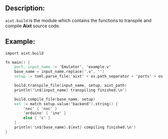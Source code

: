 ## Description:

`aixt.build` is the module which contains the functions to transpile and compile **Aixt** source code.

## Example:

```v cgen
import aixt.build

fn main() {
    port, input_name := 'Emulator', 'example.v'
    base_name = input_name.replace('.v', '')
    setup := toml.parse_file('aixt' + os.path_separator + 'ports' + os.path_separator + 'setup' + os.path_separator + 'Emulator.toml') or { return }

    build.transpile_file(input_name, setup, aixt_path)
    println('\n${input_name} transpiling finished.\n')

    build.compile_file(base_name, setup)
    ext := match setup.value('backend').string() {
    	'nxc' { 'nxc' }
    	'arduino' { 'ino' }
    	else { 'c' }
    }
    println('\n${base_name}.${ext} compiling finished.\n')
}
```